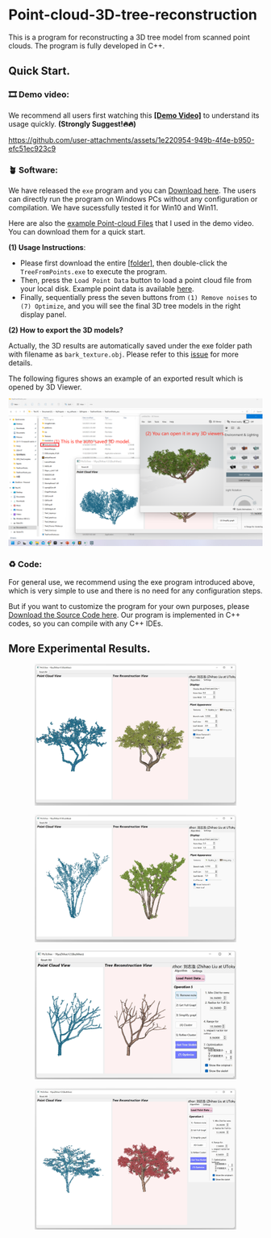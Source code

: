 # Point-cloud-3D-tree-reconstruction



This is a program for reconstructing a 3D tree model from scanned point clouds. The program is fully developed in C++.







## Quick Start.

### 🎞️ Demo video: 

We recommend all users first watching this **[[Demo Video]](https://drive.google.com/file/d/1sX3tNEdxsmSTkAFL4GsnzzMajR-hw_qR/view?usp=sharing)** to understand its usage quickly. **(Strongly Suggest!🔥🔥)** 


https://github.com/user-attachments/assets/1e220954-949b-4f4e-b950-efc51ec923c9



### 🪴 Software:

We have released the ``exe`` program and you can [Download here](https://github.com/RyuZhihao123/Point-cloud-3D-tree-reconstruction/tree/main/TreeFromPoints_exe). The users can directly run the program on Windows PCs without any configuration or compilation. We have sucessfully tested it for Win10 and Win11.

Here are also the [example Point-cloud Files](https://github.com/RyuZhihao123/Point-cloud-3D-tree-reconstruction/tree/main/Example_PointClouds) that I used in the demo video. You can download them for a quick start.


**(1) Usage Instructions**: 

- Please first download the entire [[folder]](https://github.com/RyuZhihao123/Point-cloud-3D-tree-reconstruction/tree/main/TreeFromPoints_exe), then double-click the ``TreeFromPoints.exe`` to execute the program.
- Then, press the ``Load Point Data`` button to load a point cloud file from your local disk. Example point data is available [here](https://github.com/RyuZhihao123/Point-cloud-3D-tree-reconstruction/tree/main/Example_PointClouds).
- Finally, sequentially press the seven buttons from ``(1) Remove noises`` to ``(7) Optimize``, and you will see the final 3D tree models in the right display panel.

**(2) How to export the 3D models?**

Actually, the 3D results are automatically saved under the exe folder path with filename as ``bark_texture.obj``. Please refer to this [issue](https://github.com/RyuZhihao123/Point-cloud-3D-tree-reconstruction/issues/1) for more details.

The following figures shows an example of an exported result which is opened by 3D Viewer.

<p align="center">
<img src="https://github.com/RyuZhihao123/Point-cloud-3D-tree-reconstruction/blob/main/Fig_export.png" alt="Description" width="600"/>
</p>

### ♻️ Code: 

For general use, we recommend using the exe program introduced above, which is very simple to use and there is no need for any configuration steps.

But if you want to customize the program for your own purposes, please [Download the Source Code here](https://github.com/RyuZhihao123/Point-cloud-3D-tree-reconstruction/tree/main/TreeFromPoints_codes). Our program is implemented in C++ codes, so you can compile with any C++ IDEs.



## More Experimental Results.

<p align="center">
<img src="https://github.com/RyuZhihao123/Point-cloud-3D-tree-reconstruction/blob/main/Fig_Peach.png" alt="Description" width="400"/>
</p>
<p align="center">
<img src="https://github.com/RyuZhihao123/Point-cloud-3D-tree-reconstruction/blob/main/Fig_Cercis.png" alt="Description" width="400"/>
</p>
<p align="center">
<img src="https://github.com/RyuZhihao123/Point-cloud-3D-tree-reconstruction/blob/main/Fig_default.png" alt="Description" width="400"/>
</p>
<p align="center">
<img src="https://github.com/RyuZhihao123/Point-cloud-3D-tree-reconstruction/blob/main/Fig_Maple.png" alt="Description" width="400"/>
</p>
